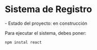<h1> Sistema de Registro </h1>
- Estado del proyecto: en construcción

Para ejecutar el sistema, debes poner:

```npm instal react```

